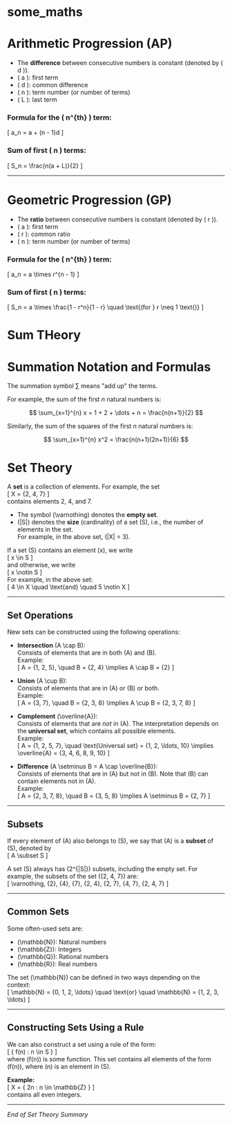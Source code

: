 # some_maths
# Arithmetic Progression (AP)

- The **difference** between consecutive numbers is constant (denoted by \( d \)).
- \( a \): first term
- \( d \): common difference
- \( n \): term number (or number of terms)
- \( L \): last term

### Formula for the \( n^{th} \) term:
\[
a_n = a + (n - 1)d
\]

### Sum of first \( n \) terms:
\[
S_n = \frac{n(a + L)}{2}
\]

---

# Geometric Progression (GP)

- The **ratio** between consecutive numbers is constant (denoted by \( r \)).
- \( a \): first term
- \( r \): common ratio
- \( n \): term number (or number of terms)

### Formula for the \( n^{th} \) term:
\[
a_n = a \times r^{n - 1}
\]

### Sum of first \( n \) terms:
\[
S_n = a \times \frac{1 - r^n}{1 - r} \quad \text{(for } r \neq 1 \text{)}
\]

# Sum THeory
# Summation Notation and Formulas

The summation symbol $\sum$ means "add up" the terms.

For example, the sum of the first $n$ natural numbers is:

$$
\sum_{x=1}^{n} x = 1 + 2 + \dots + n = \frac{n(n+1)}{2}
$$

Similarly, the sum of the squares of the first $n$ natural numbers is:

$$
\sum_{x=1}^{n} x^2 = \frac{n(n+1)(2n+1)}{6}
$$

# Set Theory

A **set** is a collection of elements. For example, the set  
\[
X = \{2, 4, 7\}
\]  
contains elements 2, 4, and 7.

- The symbol \(\varnothing\) denotes the **empty set**.
- \(|S|\) denotes the **size** (cardinality) of a set \(S\), i.e., the number of elements in the set.  
  For example, in the above set, \(|X| = 3\).

If a set \(S\) contains an element \(x\), we write  
\[
x \in S
\]  
and otherwise, we write  
\[
x \notin S
\]  
For example, in the above set:  
\[
4 \in X \quad \text{and} \quad 5 \notin X
\]

---

## Set Operations

New sets can be constructed using the following operations:

- **Intersection** \(A \cap B\):  
  Consists of elements that are in both \(A\) and \(B\).  
  Example:  
  \[
  A = \{1, 2, 5\}, \quad B = \{2, 4\} \implies A \cap B = \{2\}
  \]

- **Union** \(A \cup B\):  
  Consists of elements that are in \(A\) or \(B\) or both.  
  Example:  
  \[
  A = \{3, 7\}, \quad B = \{2, 3, 8\} \implies A \cup B = \{2, 3, 7, 8\}
  \]

- **Complement** \(\overline{A}\):  
  Consists of elements that are *not* in \(A\). The interpretation depends on the **universal set**, which contains all possible elements.  
  Example:  
  \[
  A = \{1, 2, 5, 7\}, \quad \text{Universal set} = \{1, 2, \ldots, 10\} \implies \overline{A} = \{3, 4, 6, 8, 9, 10\}
  \]

- **Difference** \(A \setminus B = A \cap \overline{B}\):  
  Consists of elements that are in \(A\) but not in \(B\). Note that \(B\) can contain elements not in \(A\).  
  Example:  
  \[
  A = \{2, 3, 7, 8\}, \quad B = \{3, 5, 8\} \implies A \setminus B = \{2, 7\}
  \]

---

## Subsets

If every element of \(A\) also belongs to \(S\), we say that \(A\) is a **subset** of \(S\), denoted by  
\[
A \subset S
\]

A set \(S\) always has \(2^{|S|}\) subsets, including the empty set. For example, the subsets of the set \(\{2, 4, 7\}\) are:  
\[
\varnothing, \{2\}, \{4\}, \{7\}, \{2, 4\}, \{2, 7\}, \{4, 7\}, \{2, 4, 7\}
\]

---

## Common Sets

Some often-used sets are:

- \(\mathbb{N}\): Natural numbers  
- \(\mathbb{Z}\): Integers  
- \(\mathbb{Q}\): Rational numbers  
- \(\mathbb{R}\): Real numbers  

The set \(\mathbb{N}\) can be defined in two ways depending on the context:  
\[
\mathbb{N} = \{0, 1, 2, \ldots\} \quad \text{or} \quad \mathbb{N} = \{1, 2, 3, \ldots\}
\]

---

## Constructing Sets Using a Rule

We can also construct a set using a rule of the form:  
\[
\{ f(n) : n \in S \}
\]  
where \(f(n)\) is some function. This set contains all elements of the form \(f(n)\), where \(n\) is an element in \(S\).

**Example:**  
\[
X = \{ 2n : n \in \mathbb{Z} \}
\]  
contains all even integers.

---

*End of Set Theory Summary*
